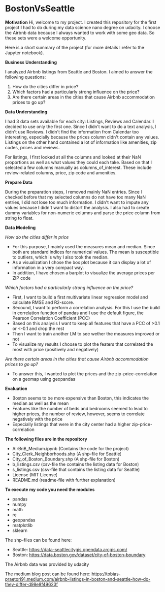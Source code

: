 # BostonVsSeattle

**Motivation**
Hi, welcome to my project. I created this repository for the first project I had to do during my data science nano degree on udacity. I choose the Airbnb data because I always wanted to work with some geo data. So these sets were a welcome opportunity.

Here is a short summary of the project (for more details I refer to the Jupyter notebook).

**Business Understanding**

I analyzed Airbnb listings from Seattle and Boston. I aimed to answer the following questions:
  1. How do the cities differ in price?
  2. Which factors had a particularly strong influence on the price?
  3. Are there certain areas in the cities that cause Airbnb accommodation prices to go up?

**Data Understanding**

I had 3 data sets available for each city: Listings, Reviews and Calendar. I decided to use only the first one.         Since I didn't want to do a text analysis, I didn't use Reviews. I didn't find the information from Calendar too    interesting, especially because the prices column didn't contain any values. Listings on the other hand contained a lot of information like amenities, zip codes, prices and reviews. 

For listings, I first looked at all the columns and looked at their NaN proportions as well as what values they could each take. Based on that I selected a few columns manually as columns_of_interest. These include review-related columns, price, zip code and amenities.

**Prepare Data**

During the preparation steps, I removed mainly NaN entries. Since I checked before that my selected columns do not have too many NaN entries, I did not lose too much information. I didn't want to impute any values because I didn't want to distort the analysis. I also had to create dummy variables for non-numeric columns and parse the price column from string to float.

**Data Modeling**

*How do the cities differ in price*
- For this purpose, I mainly used the measures mean and median. Since both are standard indices for numerical values. The mean is susceptible to outliers, which is why I also took the median.
- As a visualization I chose the box plot because it can display a lot of information in a very compact way.
- In addition, I have chosen a barplot to visualize the average prices per ZIP code
  
*Which factors had a particularly strong influence on the price?*
- First, I want to build a first multivariate linear regression model and calculate RMSE and R2-score. 
- Secound, I want to perform a correlation analysis. For this I use the build in correlation function of pandas and I use the default figure, the Pearson Correlation Coefficient (PCC)
- Based on this analysis I want to keep all features that have a PCC of >0.1 or <-0.1 and drop the rest
- Then I want to train another LM to see wether the measures improved or not
- To visualize my results I choose to plot the featers that correlated the most with price (positively and negatively)

*Are there certain areas in the cities that cause Airbnb accommodation prices to go up?*
- To answer this, I wanted to plot the prices and the zip-price-correlation on a geomap using geopandas

**Evaluation**
- Boston seems to be more expensive than Boston, this indicates the median as well as the mean
- Features like the number of beds and bedrooms seemed to lead to higher prices, the number of review, however, seems to correlate negatively with the price
- Especially listings that were in the city center had a higher zip-price-correlation

**The following files are in the repository**
- AirBnB_Medium.ipynb (Contains the code for the project)
- City_Clerk_Neighborhoods.shp (A shp-file for Seattle)
- City_of_Boston_Boundary.shp (A shp-file for Boston)
- b_listings.csv (csv-file the contains the listing data for Boston)
- s_listings.csv (csv-file that contains the listing data for Seattle)
- License (MIT License)
- README.md (readme-file with further explanation)

**To execute my code you need the modules**
- pandas
- numpy
- math
- re
- geopandas
- matplotlib
- sklearn

The shp-files can be found here:
- Seattle: https://data-seattlecitygis.opendata.arcgis.com/
- Boston: https://data.boston.gov/dataset/city-of-boston-boundary

The Airbnb data was provided by udacity

The medium blog post can be found here: https://tobias-praetori91.medium.com/airbnb-listings-in-boston-and-seattle-how-do-they-differ-d98e8f49623f
